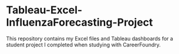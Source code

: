 # Tableau-Excel-InfluenzaForecasting-Project
This repository contains my Excel files and Tableau dashboards for a student project I completed when studying with CareerFoundry.
